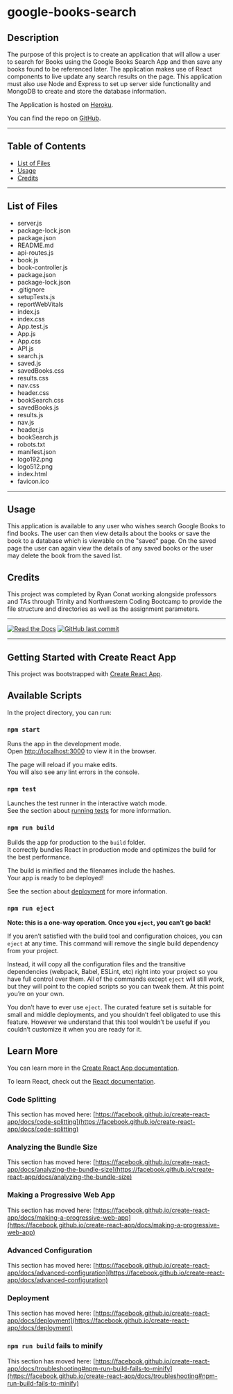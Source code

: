 # google-books-search
## Description 

The purpose of this project is to create an application that will allow a user to search for Books using the Google Books Search App and then save any books found to be referenced later. The application makes use of React components to live update any search results on the page. This application must also use Node and Express to set up server side functionality and MongoDB to create and store the database information.


The Application is hosted on [Heroku]().

You can find the repo on [GitHub](https://github.com/Rconat/google-books-search).

---

## Table of Contents

* [List of Files](#List-of-Files)
* [Usage](#usage)
* [Credits](#credits)

---

## List of Files

<ul>
    <li>server.js</li>
    <li>package-lock.json</li>
    <li>package.json</li>
    <li>README.md</li>
    <li>api-routes.js</li>
    <li>book.js</li>
    <li>book-controller.js</li>
    <li>package.json</li>
    <li>package-lock.json</li>
    <li>.gitignore</li>
    <li>setupTests.js</li>
    <li>reportWebVitals</li>
    <li>index.js</li>
    <li>index.css</li>
    <li>App.test.js</li>
    <li>App.js</li>
    <li>App.css</li>
    <li>API.js</li>
    <li>search.js</li>
    <li>saved.js</li>
    <li>savedBooks.css</li>
    <li>results.css</li>
    <li>nav.css</li>
    <li>header.css</li>
    <li>bookSearch.css</li>
    <li>savedBooks.js</li>
    <li>results.js</li>
    <li>nav.js</li>
    <li>header.js</li>
    <li>bookSearch.js</li>
    <li>robots.txt</li>
    <li>manifest.json</li>
    <li>logo192.png</li>
    <li>logo512.png</li>
    <li>index.html</li>
    <li>favicon.ico</li>
</ul>

---

## Usage 

This application is available to any user who wishes search Google Books to find books. The user can then view details about the books or save the book to a database which is viewable on the "saved" page. On the saved page the user can again view the details of any saved books or the user may delete the book from the saved list. 

## Credits

This project was completed by Ryan Conat working alongside professors and TAs through Trinity and Northwestern Coding Bootcamp to provide the file structure and directories as well as the assignment parameters.

---

[![Read the Docs](https://readthedocs.org/projects/yt2mp3/badge/?version=latest)](https://yt2mp3.readthedocs.io/en/latest/?badge=latest)
[![GitHub last commit](https://img.shields.io/github/last-commit/google/skia.svg?style=flat)]()

---

## Getting Started with Create React App

This project was bootstrapped with [Create React App](https://github.com/facebook/create-react-app).

## Available Scripts

In the project directory, you can run:

### `npm start`

Runs the app in the development mode.\
Open [http://localhost:3000](http://localhost:3000) to view it in the browser.

The page will reload if you make edits.\
You will also see any lint errors in the console.

### `npm test`

Launches the test runner in the interactive watch mode.\
See the section about [running tests](https://facebook.github.io/create-react-app/docs/running-tests) for more information.

### `npm run build`

Builds the app for production to the `build` folder.\
It correctly bundles React in production mode and optimizes the build for the best performance.

The build is minified and the filenames include the hashes.\
Your app is ready to be deployed!

See the section about [deployment](https://facebook.github.io/create-react-app/docs/deployment) for more information.

### `npm run eject`

**Note: this is a one-way operation. Once you `eject`, you can’t go back!**

If you aren’t satisfied with the build tool and configuration choices, you can `eject` at any time. This command will remove the single build dependency from your project.

Instead, it will copy all the configuration files and the transitive dependencies (webpack, Babel, ESLint, etc) right into your project so you have full control over them. All of the commands except `eject` will still work, but they will point to the copied scripts so you can tweak them. At this point you’re on your own.

You don’t have to ever use `eject`. The curated feature set is suitable for small and middle deployments, and you shouldn’t feel obligated to use this feature. However we understand that this tool wouldn’t be useful if you couldn’t customize it when you are ready for it.

## Learn More

You can learn more in the [Create React App documentation](https://facebook.github.io/create-react-app/docs/getting-started).

To learn React, check out the [React documentation](https://reactjs.org/).

### Code Splitting

This section has moved here: [https://facebook.github.io/create-react-app/docs/code-splitting](https://facebook.github.io/create-react-app/docs/code-splitting)

### Analyzing the Bundle Size

This section has moved here: [https://facebook.github.io/create-react-app/docs/analyzing-the-bundle-size](https://facebook.github.io/create-react-app/docs/analyzing-the-bundle-size)

### Making a Progressive Web App

This section has moved here: [https://facebook.github.io/create-react-app/docs/making-a-progressive-web-app](https://facebook.github.io/create-react-app/docs/making-a-progressive-web-app)

### Advanced Configuration

This section has moved here: [https://facebook.github.io/create-react-app/docs/advanced-configuration](https://facebook.github.io/create-react-app/docs/advanced-configuration)

### Deployment

This section has moved here: [https://facebook.github.io/create-react-app/docs/deployment](https://facebook.github.io/create-react-app/docs/deployment)

### `npm run build` fails to minify

This section has moved here: [https://facebook.github.io/create-react-app/docs/troubleshooting#npm-run-build-fails-to-minify](https://facebook.github.io/create-react-app/docs/troubleshooting#npm-run-build-fails-to-minify)
